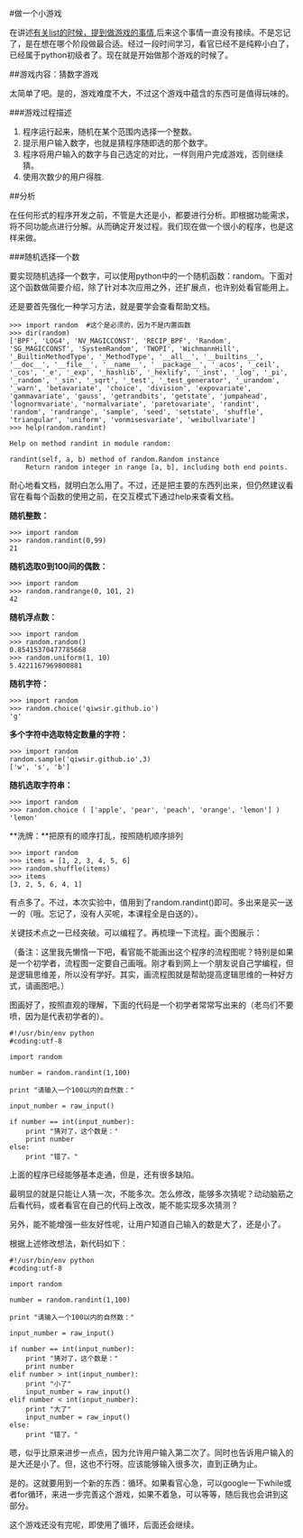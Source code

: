 #做一个小游戏

在讲述[有关list的时候，提到做游戏的事情](./115.md),后来这个事情一直没有接续。不是忘记了，是在想在哪个阶段做最合适。经过一段时间学习，看官已经不是纯粹小白了，已经属于python初级者了。现在就是开始做那个游戏的时候了。

##游戏内容：猜数字游戏

太简单了吧。是的，游戏难度不大，不过这个游戏中蕴含的东西可是值得玩味的。

###游戏过程描述

1. 程序运行起来，随机在某个范围内选择一个整数。
2. 提示用户输入数字，也就是猜程序随即选的那个数字。
3. 程序将用户输入的数字与自己选定的对比，一样则用户完成游戏，否则继续猜。
4. 使用次数少的用户得胜.

##分析

在任何形式的程序开发之前，不管是大还是小，都要进行分析。即根据功能需求，将不同功能点进行分解。从而确定开发过程。我们现在做一个很小的程序，也是这样来做。

###随机选择一个数

要实现随机选择一个数字，可以使用python中的一个随机函数：random。下面对这个函数做简要介绍，除了针对本次应用之外，还扩展点，也许别处看官能用上。

还是要首先强化一种学习方法，就是要学会查看帮助文档。

    >>> import random  #这个是必须的，因为不是内置函数
    >>> dir(random)
    ['BPF', 'LOG4', 'NV_MAGICCONST', 'RECIP_BPF', 'Random', 'SG_MAGICCONST', 'SystemRandom', 'TWOPI', 'WichmannHill', '_BuiltinMethodType', '_MethodType', '__all__', '__builtins__', '__doc__', '__file__', '__name__', '__package__', '_acos', '_ceil', '_cos', '_e', '_exp', '_hashlib', '_hexlify', '_inst', '_log', '_pi', '_random', '_sin', '_sqrt', '_test', '_test_generator', '_urandom', '_warn', 'betavariate', 'choice', 'division', 'expovariate', 'gammavariate', 'gauss', 'getrandbits', 'getstate', 'jumpahead', 'lognormvariate', 'normalvariate', 'paretovariate', 'randint', 'random', 'randrange', 'sample', 'seed', 'setstate', 'shuffle', 'triangular', 'uniform', 'vonmisesvariate', 'weibullvariate']
    >>> help(random.randint)

    Help on method randint in module random:

    randint(self, a, b) method of random.Random instance
        Return random integer in range [a, b], including both end points.

耐心地看文档，就明白怎么用了。不过，还是把主要的东西列出来，但仍然建议看官在看每个函数的使用之前，在交互模式下通过help来查看文档。

**随机整数：**

    >>> import random
    >>> random.randint(0,99)
    21

**随机选取0到100间的偶数：**

    >>> import random
    >>> random.randrange(0, 101, 2)
    42

**随机浮点数：**

    >>> import random
    >>> random.random() 
    0.85415370477785668
    >>> random.uniform(1, 10)
    5.4221167969800881

**随机字符：**

    >>> import random
    >>> random.choice('qiwsir.github.io')
    'g'

**多个字符中选取特定数量的字符：**

    >>> import random
    random.sample('qiwsir.github.io',3) 
    ['w', 's', 'b']

**随机选取字符串：**

    >>> import random
    >>> random.choice ( ['apple', 'pear', 'peach', 'orange', 'lemon'] )
    'lemon'

**洗牌：**把原有的顺序打乱，按照随机顺序排列

    >>> import random
    >>> items = [1, 2, 3, 4, 5, 6]
    >>> random.shuffle(items)
    >>> items
    [3, 2, 5, 6, 4, 1]

有点多了。不过，本次实验中，值用到了random.randint()即可。多出来是买一送一的（哦。忘记了，没有人买呢，本课程全是白送的）。

关键技术点之一已经突破。可以编程了。再梳理一下流程。画个图展示：

（备注：这里我先懒惰一下吧，看官能不能画出这个程序的流程图呢？特别是如果是一个初学者，流程图一定要自己画哦。刚才看到网上一个朋友说自己学编程，但是逻辑思维差，所以没有学好。其实，画流程图就是帮助提高逻辑思维的一种好方式，请画图吧。）

图画好了，按照直观的理解，下面的代码是一个初学者常常写出来的（老鸟们不要喷，因为是代表初学者的）。

	#!/usr/bin/env python
	#coding:utf-8
	
	import random
	
	number = random.randint(1,100)
	
	print "请输入一个100以内的自然数："
	
	input_number = raw_input()
	
	if number == int(input_number):
	    print "猜对了，这个数是："
	    print number
	else:
	    print "错了。"

上面的程序已经能够基本走通，但是，还有很多缺陷。

最明显的就是只能让人猜一次，不能多次。怎么修改，能够多次猜呢？动动脑筋之后看代码，或者看官在自己的代码上改改，能不能实现多次猜测？

另外，能不能增强一些友好性呢，让用户知道自己输入的数是大了，还是小了。

根据上述修改想法，新代码如下：

	#!/usr/bin/env python
	#coding:utf-8
	
	import random
	
	number = random.randint(1,100)
	
	print "请输入一个100以内的自然数："
	
	input_number = raw_input()
	
	if number == int(input_number):
	    print "猜对了，这个数是："
	    print number
	elif number > int(input_number):
	    print "小了"
	    input_number = raw_input()
	elif number < int(input_number):
	    print "大了"
	    input_number = raw_input()
	else:
	    print "错了。"

嗯，似乎比原来进步一点点，因为允许用户输入第二次了。同时也告诉用户输入的是大还是小了。但，这也不行呀。应该能够输入很多次，直到正确为止。

是的。这就要用到一个新的东西：循环。如果看官心急，可以google一下while或者for循环，来进一步完善这个游戏，如果不着急，可以等等，随后我也会讲到这部分。

这个游戏还没有完呢，即使用了循环，后面还会继续。
